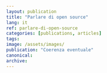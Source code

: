 ```yaml
---
layout: publication
title: "Parlare di open source"
lang: it
ref: parlare-di-open-source
categories: [publications, articles]
tags:
image: /assets/images/
publication: "Coerenza eventuale"
canonical:
archive:
---
```

